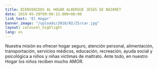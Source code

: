 ```yaml
---
title: BIENVENIDOS AL HOGAR ALBERGUE JESÚS DE NAZARET
date: 2019-05-20T09:09:13.000+00:00
link_text: 'El Hogar'
banner_image: "/uploads/2018/02/25/car.jpg"
layout: carousel_highlight
lang: es
---
```

Nuestra misión es ofrecer hogar seguro, atención personal, alimentación, transportación, servicios médicos, educación, recreación, ayuda social y psicológica a niños y niñas víctimas de maltrato. Ante todo, en nuestro Hogar los niños reciben mucho AMOR.
